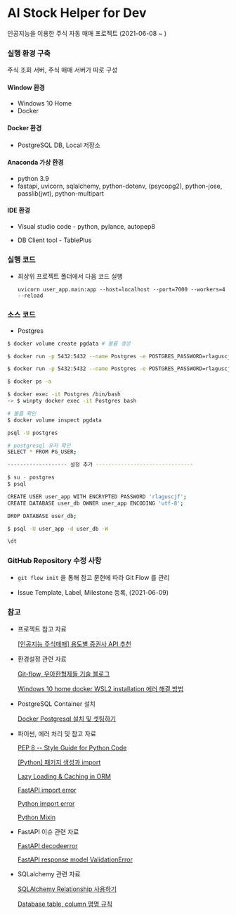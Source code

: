 # AI Stock Helper for Dev

인공지능을 이용한 주식 자동 매매 프로젝트 (2021-06-08 ~ )



### 실행 환경 구축

주식 조회 서버, 주식 매매 서버가 따로 구성

#### Window 환경

- Windows 10 Home
- Docker

#### Docker 환경

- PostgreSQL DB, Local 저장소

#### Anaconda 가상 환경

- python 3.9
- fastapi, uvicorn, sqlalchemy, python-dotenv, (psycopg2), python-jose, passlib(jwt), python-multipart

#### IDE 환경

- Visual studio code - python, pylance, autopep8

- DB Client tool - TablePlus



### 실행 코드

- 최상위 프로젝트 폴더에서 다음 코드 실행

  `uvicorn user_app.main:app --host=localhost --port=7000 --workers=4 --reload`



### 소스 코드

- Postgres

```bash
$ docker volume create pgdata # 볼륨 생성

$ docker run -p 5432:5432 --name Postgres -e POSTGRES_PASSWORD=rlaguscjf -d -v pgdata:/var/lib/postgresql/data postgres # docker run 에 pgdata 마운트

$ docker run -p 5432:5432 --name Postgres -e POSTGRES_PASSWORD=rlaguscjf -d -v /Users/supergrammer/Google\ 드라이브/ProjectData/AI_Stock_Helper:/var/lib/postgresql/data postgres # 또는 이렇게

$ docker ps -a

$ docker exec -it Postgres /bin/bash
-> $ winpty docker exec -it Postgres bash

# 볼륨 확인
$ docker volume inspect pgdata
```
```bash
psql -U postgres

# postgresql 유저 확인
SELECT * FROM PG_USER;

------------------- 설정 추가 -------------------------------

$ su - postgres
$ psql

CREATE USER user_app WITH ENCRYPTED PASSWORD 'rlaguscjf';
CREATE DATABASE user_db OWNER user_app ENCODING 'utf-8';

DROP DATABASE user_db;

$ psql -U user_app -d user_db -W

\dt
```



### GitHub Repository 수정 사항

- `git flow init` 을 통해 참고 문헌에 따라 Git Flow 를 관리

- Issue Template, Label, Milestone 등록, (2021-06-09)



### 참고

- 프로젝트 참고 자료

  [[인공지능 주식매매] 용도별 증권사 API 추천](https://ai-trader.tistory.com/49)

- 환경설정 관련 자료

  [Git-flow, 우아한형제들 기술 블로그](https://woowabros.github.io/experience/2017/10/30/baemin-mobile-git-branch-strategy.html)

  [Windows 10 home docker WSL2 installation 에러 해결 방법](https://blog.nachal.com/1691)
  
- PostgreSQL Container 설치

  [Docker Postgresql 설치 및 셋팅하기](https://judo0179.tistory.com/96?category=281955)
  
- 파이썬, 에러 처리 및 참고 자료

  [PEP 8 -- Style Guide for Python Code](https://www.python.org/dev/peps/pep-0008/)

  [[Python] 패키지 생성과 import](https://velog.io/@sji7532/Python-%ED%8C%A8%ED%82%A4%EC%A7%80-%EC%83%9D%EC%84%B1%EA%B3%BC-import)

  [Lazy Loading & Caching in ORM](https://velog.io/@minho/Lazy-Loading-Caching-in-ORM)

  [FastAPI import error](https://stackoverflow.com/questions/60819376/fastapi-throws-an-error-error-loading-asgi-app-could-not-import-module-api)

  [Python import error](https://naon.me/posts/til26)
  
  [Python Mixin](https://hamait.tistory.com/859)
  
- FastAPI 이슈 관련 자료

  [FastAPI decodeerror](https://github.com/tiangolo/fastapi/issues/990)

  [FastAPI response model ValidationError](https://github.com/samuelcolvin/pydantic/issues/511)
  
- SQLalchemy 관련 자료

  [SQLAlchemy Relationship 사용하기](https://velog.io/@sangmin7648/%EC%98%A4%EB%8A%98%EC%9D%98-%EB%B0%B0%EC%9B%80-035)

  [Database table, column 명명 규칙](https://sabarada.tistory.com/49)

